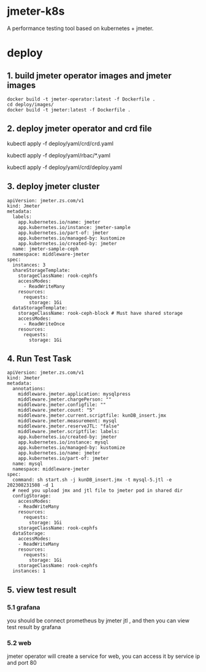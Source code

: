 

# jmeter-k8s
A performance testing tool based on kubernetes + jmeter.

# deploy

## 1. build jmeter operator images  and jmeter images

```
docker build -t jmeter-operator:latest -f Dockerfile .
cd deploy/images/
docker build -t jmeter:latest -f Dockerfile .
```


## 2. deploy jmeter operator and crd file

kubectl apply -f deploy/yaml/crd/crd.yaml

kubectl apply -f deploy/yaml/rbac/*.yaml

kubectl apply -f deploy/yaml/crd/deploy.yaml

## 3. deploy jmeter cluster



```
apiVersion: jmeter.zs.com/v1
kind: Jmeter
metadata:
  labels:
    app.kubernetes.io/name: jmeter
    app.kubernetes.io/instance: jmeter-sample
    app.kubernetes.io/part-of: jmeter
    app.kubernetes.io/managed-by: kustomize
    app.kubernetes.io/created-by: jmeter
  name: jmeter-sample-ceph
  namespace: middleware-jmeter
spec:
  instances: 3
  shareStorageTemplate:
    storageClassName: rook-cephfs
    accessModes:
      - ReadWriteMany
    resources:
      requests:
        storage: 1Gi
  dataStorageTemplate:
    storageClassName: rook-ceph-block # Must have shared storage
    accessModes:
      - ReadWriteOnce
    resources:
      requests:
        storage: 1Gi
```

## 4. Run Test Task

```
apiVersion: jmeter.zs.com/v1
kind: Jmeter
metadata:
  annotations:
    middleware.jmeter.application: mysqlpress
    middleware.jmeter.chargePerson: ""
    middleware.jmeter.configfile: ""
    middleware.jmeter.count: "5"
    middleware.jmeter.current.scriptfile: kunDB_insert.jmx   
    middleware.jmeter.measurement: mysql
    middleware.jmeter.reserveJTL: "false"
    middleware.jmeter.scriptfile: labels:
    app.kubernetes.io/created-by: jmeter
    app.kubernetes.io/instance: mysql
    app.kubernetes.io/managed-by: kustomize
    app.kubernetes.io/name: jmeter
    app.kubernetes.io/part-of: jmeter
  name: mysql
  namespace: middleware-jmeter
spec:
  command: sh start.sh -j kunDB_insert.jmx -t mysql-5.jtl -e 202308231508 -d 1 
  # need you upload jmx and jtl file to jmeter pod in shared dir  
  configStorage:
    accessModes:
    - ReadWriteMany
    resources:
      requests:
        storage: 1Gi
    storageClassName: rook-cephfs
  dataStorage:
    accessModes:
    - ReadWriteMany
    resources:
      requests:
        storage: 1Gi
    storageClassName: rook-cephfs
  instances: 1
```
## 5. view test result

### 5.1 grafana

you should be connect prometheus by jmeter jtl , and then you can view test result by grafana

### 5.2 web 

jmeter operator will create a service for web, you can access it by service ip and port 80 


